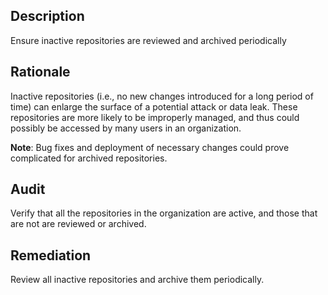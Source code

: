 ## Description

Ensure inactive repositories are reviewed and archived periodically

## Rationale

Inactive repositories (i.e., no new changes introduced for a long period of time) can enlarge the surface of a potential attack or data leak. These repositories are more likely to be improperly managed, and thus could possibly be accessed by many users in an organization.

**Note**: Bug fixes and deployment of necessary changes could prove complicated for archived repositories.

## Audit

Verify that all the repositories in the organization are active, and those that are not are reviewed or archived.

## Remediation

Review all inactive repositories and archive them periodically.
